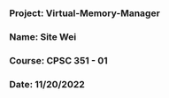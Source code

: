 ### Project: Virtual-Memory-Manager
### Name: Site Wei
### Course: CPSC 351 - 01
### Date: 11/20/2022
